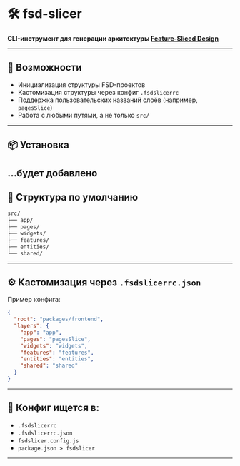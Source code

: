 # 🛠️ fsd-slicer

**CLI-инструмент для генерации архитектуры [Feature-Sliced Design](https://feature-sliced.design/)**

---

## 🚀 Возможности

- Инициализация структуры FSD-проектов
- Кастомизация структуры через конфиг `.fsdslicerrc`
- Поддержка пользовательских названий слоёв (например, `pagesSlice`)
- Работа с любыми путями, а не только `src/`

---

## 📦 Установка

## ...будет добавлено

## 📁 Структура по умолчанию

```bash
src/
├── app/
├── pages/
├── widgets/
├── features/
├── entities/
└── shared/
```

---

## ⚙️ Кастомизация через `.fsdslicerrc.json`

Пример конфига:

```json
{
  "root": "packages/frontend",
  "layers": {
    "app": "app",
    "pages": "pagesSlice",
    "widgets": "widgets",
    "features": "features",
    "entities": "entities",
    "shared": "shared"
  }
}
```

---

## 🧩 Конфиг ищется в:

- `.fsdslicerrc`
- `.fsdslicerrc.json`
- `fsdslicer.config.js`
- `package.json > fsdslicer`

---
